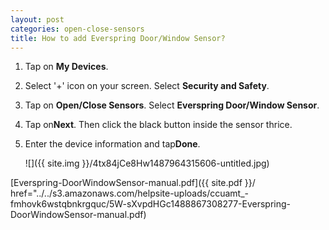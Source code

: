 ```yaml
---
layout: post
categories: open-close-sensors
title: How to add Everspring Door/Window Sensor?
---
```


1. Tap on **My Devices**.

2. Select '+' icon on your screen. Select **Security and Safety**.

3. Tap on **Open/Close Sensors**. Select **Everspring Door/Window Sensor**.

4. Tap on**Next**. Then click the black button inside the sensor thrice.

5. Enter the device information and tap**Done**.

    ![]({{ site.img }}/4tx84jCe8Hw1487964315606-untitled.jpg)

[Everspring-DoorWindowSensor-manual.pdf]({{ site.pdf }}/ href="../../s3.amazonaws.com/helpsite-uploads/ccuamt_-fmhovk6wstqbnkrgquc/5W-sXvpdHGc1488867308277-Everspring-DoorWindowSensor-manual.pdf)